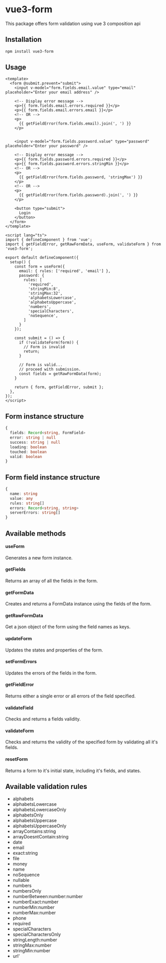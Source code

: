 # vue3-form

This package offers form validation using vue 3 composition api

## Installation
```bash
npm install vue3-form
```

## Usage
```vue
<template>
  <form @submit.prevent="submit">
    <input v-model="form.fields.email.value" type="email" placeholder="Enter your email address" />

    <!-- Display error message -->
    <p>{{ form.fields.email.errors.required }}</p>
    <p>{{ form.fields.email.errors.email }}</p>
    <!-- OR -->
    <p>
      {{ getFieldError(form.fields.email).join(', ') }}
    </p>


    <input v-model="form.fields.password.value" type="password" placeholder="Enter your password" />

    <!-- Display error message -->
    <p>{{ form.fields.password.errors.required }}</p>
    <p>{{ form.fields.password.errors.stringMin }}</p>
    <!-- OR -->
    <p>
      {{ getFieldError(form.fields.password, 'stringMax') }}
    </p>
    <!-- OR -->
    <p>
      {{ getFieldError(form.fields.password).join(', ') }}
    </p>

    <button type="submit">
      Login
    </button>
  </form>
</template>

<script lang="ts">
import { defineComponent } from 'vue';
import { getFieldError, getRawFormData, useForm, validateForm } from 'vue3-form';

export default defineComponent({
  setup() {
    const form = useForm({
      email: { rules: ['required', 'email'] },
      password: {
        rules: [
          'required',
          'stringMin:8',
          'stringMax:32',
          'alphabetsLowercase',
          'alphabetsUppercase',
          'numbers',
          'specialCharacters',
          'noSequence',
        ]
      }
    });

    const submit = () => {
      if (!validateForm(form)) {
        // Form is invalid
        return;
      }

      // Form is valid...
      // proceed with submission.
      const fields = getRawFormData(form);
    }
    
    return { form, getFieldError, submit };
  },
});
</script>
```

## Form instance structure
```ts
{
  fields: Record<string, FormField>
  error: string | null
  success: string | null
  loading: boolean
  touched: boolean
  valid: boolean
}
```

## Form field instance structure
```ts
{
  name: string
  value: any
  rules: string[]
  errors: Record<string, string>
  serverErrors: string[]
}
```

## Available methods
#### useForm
Generates a new form instance.

#### getFields
Returns an array of all the fields in the form.

#### getFormData
Creates and returns a FormData instance using the fields of the form.

#### getRawFormData
Get a json object of the form using the field names as keys.

#### updateForm
Updates the states and properties of the form.

#### setFormErrors
Updates the errors of the fields in the form.

#### getFieldError
Returns either a single error or all errors of the field specified.

#### validateField
Checks and returns a fields validity.

#### validateForm
Checks and returns the validity of the specified form by validating all it's fields.

#### resetForm
Returns a form to it's initial state, including it's fields, and states.


## Available validation rules
- alphabets
- alphabetsLowercase
- alphabetsLowercaseOnly
- alphabetsOnly
- alphabetsUppercase
- alphabetsUppercaseOnly
- arrayContains:string
- arrayDoesntContain:string
- date
- email
- exact:string
- file
- money
- name
- noSequence
- nullable
- numbers
- numbersOnly
- numberBetween:number:number
- numberExact:number
- numberMin:number
- numberMax:number
- phone
- required
- specialCharacters
- specialCharactersOnly
- stringLength:number
- stringMax:number
- stringMin:number
- url'